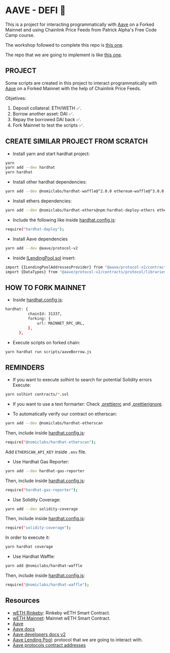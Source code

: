 # AAVE - DEFI 👻

This is a project for interacting programmatically with [Aave](https://aave.com/) on a Forked Mainnet and using Chainlink Price Feeds from Patrick Alpha's Free Code Camp course.

The workshop followed to complete this repo is [this one](https://github.com/PatrickAlphaC/hardhat-defi-fcc).

The repo that we are going to implement is like [this one](https://www.youtube.com/watch?v=gyMwXuJrbJQ&t=15996s).

## PROJECT

Some scripts are created in this project to interact programmatically with [Aave](https://aave.com/) on a Forked Mainnet with the help of Chainlink Price Feeds.

Objetives:

1. Deposit collateral: ETH/WETH ✅.
2. Borrow another asset: DAI ✅.
3. Repay the borrowed DAI back ✅.
4. Fork Mainnet to test the scripts ✅.

## CREATE SIMILAR PROJECT FROM SCRATCH

-   Install yarn and start hardhat project:

```bash
yarn
yarn add --dev hardhat
yarn hardhat
```

-   Install other hardhat dependencies:

```bash
yarn add --dev @nomiclabs/hardhat-waffle@^2.0.0 ethereum-waffle@^3.0.0 chai@^4.2.0 @nomiclabs/hardhat-ethers@^2.0.0 ethers@^5.0.0 @nomiclabs/hardhat-etherscan@^3.0.0 dotenv@^16.0.0 eslint@^7.29.0 eslint-config-prettier@^8.3.0 eslint-config-standard@^16.0.3 eslint-plugin-import@^2.23.4 eslint-plugin-node@^11.1.0 eslint-plugin-prettier@^3.4.0 eslint-plugin-promise@^5.1.0 hardhat-gas-reporter@^1.0.4 prettier@^2.3.2 prettier-plugin-solidity@^1.0.0-beta.13 solhint@^3.3.6 solidity-coverage@^0.7.16
```

-   Install ethers dependencies:

```bash
yarn add --dev @nomiclabs/hardhat-ethers@npm:hardhat-deploy-ethers ethers
```

-   Include the following like inside [hardhat.config.js](https://github.com/JMariadlcs/aave-defi/blob/main/hardhat.config.js):

```bash
require("hardhat-deploy");
```

-   Install Aave dependencies

```bash
yarn add --dev @aave/protocol-v2
```

-   Inside [ILendingPool.sol](https://github.com/JMariadlcs/aave-defi/blob/main/contracts/interfaces/ILendingPool.sol) insert:

```bash
import {ILendingPoolAddressesProvider} from "@aave/protocol-v2/contracts/interfaces/ILendingPoolAddressesProvider.sol";
import {DataTypes} from "@aave/protocol-v2/contracts/protocol/libraries/types/DataTypes.sol";
```

## HOW TO FORK MAINNET

-   Inside [hardhat.config.js](https://github.com/JMariadlcs/aave-defi/blob/main/hardhat.config.js):

```bash
hardhat: {
          chainId: 31337,
          forking: {
              url: MAINNET_RPC_URL,
          },
      },
```

-   Execute scripts on forked chain:

```bash
yarn hardhat run scripts/aaveBorrow.js
```

## REMINDERS

-   If you want to execute solhint to search for potential Solidity errors
    Execute:

```bash
yarn solhint contracts/*.sol
```

-   If you want to use a text formarter:
    Check [.prettierrc](https://github.com/JMariadlcs/aave-defi/blob/main/.prettierrc) and [.prettierignore](https://github.com/JMariadlcs/aave-defi/blob/main/.prettierignore).

-   To automatically verify our contract on etherscan:

```bash
yarn add --dev @nomiclabs/hardhat-etherscan
```

Then, include inside [hardhat.config.js](https://github.com/JMariadlcs/aave-defi/blob/main/hardhat.config.js):

```bash
require("@nomiclabs/hardhat-etherscan");
```

Add `ETHERSCAN_API_KEY` inside `.env` file.

-   Use Hardhat Gas Reporter:

```bash
yarn add --dev hardhat-gas-reporter
```

Then, include inside [hardhat.config.js](https://github.com/JMariadlcs/aave-defi/blob/main/hardhat.config.js):

```bash
require("hardhat-gas-reporter");
```

-   Use Solidity Coverage:

```bash
yarn add --dev solidity-coverage
```

Then, include inside [hardhat.config.js](https://github.com/JMariadlcs/aave-defi/blob/main/hardhat.config.js):

```bash
require("solidity-coverage");
```

In order to execute it:

```bash
yarn hardhat coverage
```

-   Use Hardhat Waffle:

```bash
yarn add @nomiclabs/hardhat-waffle
```

Then, include inside [hardhat.config.js](https://github.com/JMariadlcs/aave-defi/blob/main/hardhat.config.jss):

```bash
require("@nomiclabs/hardhat-waffle");
```

## Resources

-   [wETH Rinkeby](https://rinkeby.etherscan.io/token/0xc778417e063141139fce010982780140aa0cd5ab): Rinkeby wETH Smart Contract.
-   [wETH Mainnet](https://rinkeby.etherscan.io/address/0xC02aaA39b223FE8D0A0e5C4F27eAD9083C756Cc2): Mainnet wETH Smart Contract.
-   [Aave](https://aave.com/)
-   [Aave docs](https://docs.aave.com/hub/)
-   [Aave developers docs v2](https://docs.aave.com/developers/v/2.0/)
-   [Aave Lending Pool](https://docs.aave.com/developers/v/2.0/the-core-protocol/addresses-provider/ilendingpooladdressesprovider): protocol that we are going to interact with.
-   [Aave protocols contract addresses](https://docs.aave.com/developers/v/2.0/deployed-contracts/deployed-contracts)
